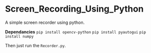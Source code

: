 # Screen_Recording_Using_Python
A simple screen recorder using python.

**Dependancies**
`pip install opencv-python`
`pip install pyautogui`
`pip install numpy`

Then just run the `Recorder.py`.

